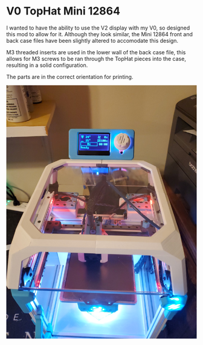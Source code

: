 # V0 TopHat Mini 12864

I wanted to have the ability to use the V2 display with my V0, so designed this mod to allow for it. Although they look similar, the Mini 12864 front and back case files have been slightly altered to accomodate this design.

M3 threaded inserts are used in the lower wall of the back case file, this allows for M3 screws to be ran through the TopHat pieces into the case, resulting in a solid configuration. 

The parts are in the correct orientation for printing.

![TopHat Mini 12864 1](https://github.com/Maverick-3D/VoronUsers/blob/master/printer_mods/Maverick_/V0_TopHat_Mini_12864/Images/TopHat_Mini_12864_Front.jpg)

